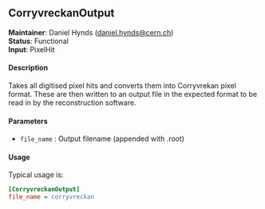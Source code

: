 ## CorryvreckanOutput
**Maintainer**: Daniel Hynds (daniel.hynds@cern.ch)  
**Status**: Functional  
**Input**: PixelHit  

#### Description
Takes all digitised pixel hits and converts them into Corryvrekan pixel format. These are then written to an output file in the expected format to be read in by the reconstruction software.

#### Parameters
* `file_name` : Output filename (appended with .root)

#### Usage
Typical usage is:

```ini
[CorryvreckanOutput]
file_name = corryvreckan
```
